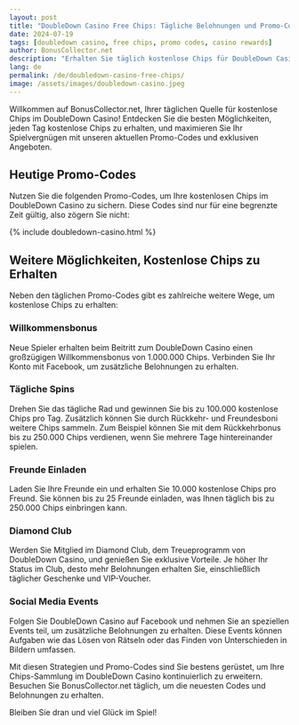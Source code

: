 ```yaml
---
layout: post
title: "DoubleDown Casino Free Chips: Tägliche Belohnungen und Promo-Codes"
date: 2024-07-19
tags: [doubledown casino, free chips, promo codes, casino rewards]
author: BonusCollector.net
description: "Erhalten Sie täglich kostenlose Chips für DoubleDown Casino mit unseren exklusiven Promo-Codes und Belohnungen."
lang: de
permalink: /de/doubledown-casino-free-chips/
image: /assets/images/doubledown-casino.jpeg
---
```


Willkommen auf BonusCollector.net, Ihrer täglichen Quelle für kostenlose Chips im DoubleDown Casino! Entdecken Sie die besten Möglichkeiten, jeden Tag kostenlose Chips zu erhalten, und maximieren Sie Ihr Spielvergnügen mit unseren aktuellen Promo-Codes und exklusiven Angeboten.

## Heutige Promo-Codes

Nutzen Sie die folgenden Promo-Codes, um Ihre kostenlosen Chips im DoubleDown Casino zu sichern. Diese Codes sind nur für eine begrenzte Zeit gültig, also zögern Sie nicht:

{% include doubledown-casino.html %}

## Weitere Möglichkeiten, Kostenlose Chips zu Erhalten

Neben den täglichen Promo-Codes gibt es zahlreiche weitere Wege, um kostenlose Chips zu erhalten:

### Willkommensbonus

Neue Spieler erhalten beim Beitritt zum DoubleDown Casino einen großzügigen Willkommensbonus von 1.000.000 Chips. Verbinden Sie Ihr Konto mit Facebook, um zusätzliche Belohnungen zu erhalten.

### Tägliche Spins

Drehen Sie das tägliche Rad und gewinnen Sie bis zu 100.000 kostenlose Chips pro Tag. Zusätzlich können Sie durch Rückkehr- und Freundesboni weitere Chips sammeln. Zum Beispiel können Sie mit dem Rückkehrbonus bis zu 250.000 Chips verdienen, wenn Sie mehrere Tage hintereinander spielen.

### Freunde Einladen

Laden Sie Ihre Freunde ein und erhalten Sie 10.000 kostenlose Chips pro Freund. Sie können bis zu 25 Freunde einladen, was Ihnen täglich bis zu 250.000 Chips einbringen kann.

### Diamond Club

Werden Sie Mitglied im Diamond Club, dem Treueprogramm von DoubleDown Casino, und genießen Sie exklusive Vorteile. Je höher Ihr Status im Club, desto mehr Belohnungen erhalten Sie, einschließlich täglicher Geschenke und VIP-Voucher.

### Social Media Events

Folgen Sie DoubleDown Casino auf Facebook und nehmen Sie an speziellen Events teil, um zusätzliche Belohnungen zu erhalten. Diese Events können Aufgaben wie das Lösen von Rätseln oder das Finden von Unterschieden in Bildern umfassen.

Mit diesen Strategien und Promo-Codes sind Sie bestens gerüstet, um Ihre Chips-Sammlung im DoubleDown Casino kontinuierlich zu erweitern. Besuchen Sie BonusCollector.net täglich, um die neuesten Codes und Belohnungen zu erhalten.

Bleiben Sie dran und viel Glück im Spiel!